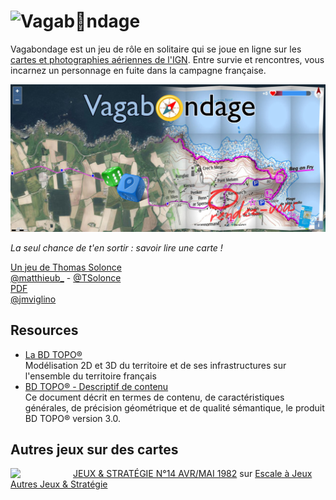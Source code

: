 # <img src="https://viglino.github.io/vagabondage/img/dices.png" align="left"/> Vagab🧭ndage

Vagabondage est un jeu de rôle en solitaire qui se joue en ligne sur les [cartes et photographies aériennes de l'IGN](https://github.com/Viglino/vagabondage/wiki/X.-Data).
Entre survie et rencontres, vous incarnez un personnage en fuite dans la campagne française.

![](https://github.com/Viglino/vagabondage/raw/main/assets/img/banner.jpg)

*La seul chance de t'en sortir : savoir lire une carte !*

[Un jeu de Thomas Solonce](https://solonce.itch.io/vagabondage)    
[<i class="fa fa-twitter"></i> @matthieub_](https://twitter.com/matthieub_/status/1503490106983915520) - [@TSolonce](https://twitter.com/TSolonce)    
[<i class="fa fa-google"></i> PDF](https://drive.google.com/file/d/1q_zbQSIQdtNhsl_mn7X61ZDLFONUcgcg/view)    
[<i class="fa fa-twitter"></i> @jmviglino](https://twitter.com/jmviglino/status/1576606011804164100)

## Resources

- [La BD TOPO®](https://geoservices.ign.fr/bdtopo)    
Modélisation 2D et 3D du territoire et de ses infrastructures sur l'ensemble du territoire français
- [BD TOPO® - Descriptif de contenu](https://geoservices.ign.fr/sites/default/files/2021-07/DC_BDTOPO_3-0.pdf)    
Ce document décrit en termes de contenu, de caractéristiques générales, de précision géométrique et de qualité sémantique, le produit BD TOPO® version 3.0.

## Autres jeux sur des cartes

<img src="http://fr.1001mags.com/images/Couv/J/JeuxStrategie/23442-JeuxStrategie-14-Couverture-3.jpg" align="left" width=100>

[JEUX & STRATÉGIE N°14 AVR/MAI 1982](https://regle.escaleajeux.fr/js_14_rg.pdf#page=23) sur [Escale à Jeux](https://escaleajeux.fr/)  
[Autres Jeux & Stratégie](http://jeuxstrategie.free.fr/Cartes_routieres_presentation.php)  

